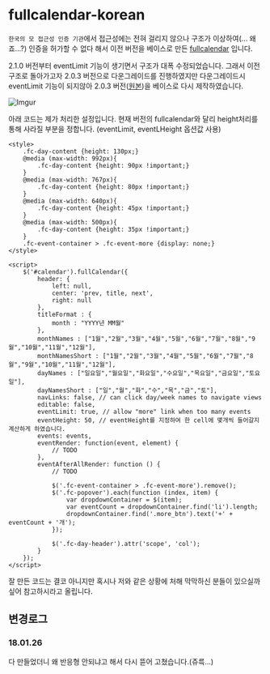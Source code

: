 # fullcalendar-korean

`한국의 모 접근성 인증 기관`에서 접근성에는 전혀 걸리지 않으나 구조가 이상하여(... 왜죠...?) 인증을 허가할 수 없다 해서 이전 버전을 베이스로 만든 [fullcalendar](https://github.com/fullcalendar/fullcalendar) 입니다.

2.1.0 버전부터 eventLimit 기능이 생기면서 구조가 대폭 수정되었습니다.
그래서 이전 구조로 돌아가고자 2.0.3 버전으로 다운그레이드를 진행하였지만
다운그레이드시 eventLimit 기능이 되지않아 2.0.3 버전([원본](https://github.com/cdnjs/cdnjs/blob/master/ajax/libs/fullcalendar/2.0.3/fullcalendar.js))을 베이스로 다시 제작하였습니다.

![Imgur](https://i.imgur.com/Jv52wwl.png)

아래 코드는 제가 처리한 설정입니다.
현재 버전의 fullcalendar와 달리 height처리를 통해 사라질 부분을 정합니다. (eventLimit, eventLHeight 옵션값 사용)

```
<style>
    .fc-day-content {height: 130px;}
    @media (max-width: 992px){
        .fc-day-content {height: 90px !important;}
    }
    @media (max-width: 767px){
        .fc-day-content {height: 80px !important;}
    }
    @media (max-width: 640px){
        .fc-day-content {height: 45px !important;}
    }
    @media (max-width: 500px){
        .fc-day-content {height: 35px !important;}
    }
    .fc-event-container > .fc-event-more {display: none;}
</style>

<script>
    $('#calendar').fullCalendar({
        header: {
            left: null,
            center: 'prev, title, next',
            right: null
        },
        titleFormat : {
            month : "YYYY년 MM월"
        },
        monthNames : ["1월","2월","3월","4월","5월","6월","7월","8월","9월","10월","11월","12월"],
        monthNamesShort : ["1월","2월","3월","4월","5월","6월","7월","8월","9월","10월","11월","12월"],
        dayNames : ["일요일","월요일","화요일","수요일","목요일","금요일","토요일"],
        dayNamesShort : ["일","월","화","수","목","금","토"],
        navLinks: false, // can click day/week names to navigate views
        editable: false,
        eventLimit: true, // allow "more" link when too many events
        eventHeight: 50, // eventHeight를 지정하여 한 cell에 몇개씩 들어갈지 계산하게 하였습니다.
        events: events,
        eventRender: function(event, element) {
            // TODO
        },
        eventAfterAllRender: function () {
            // TODO

            $('.fc-event-container > .fc-event-more').remove();
            $('.fc-popover').each(function (index, item) {
                var dropdownContainer = $(item);
                var eventCount = dropdownContainer.find('li').length;
                dropdownContainer.find('.more_btn').text('+' + eventCount + '개');
            });

            $('.fc-day-header').attr('scope', 'col');
        }
    });
</script>
```

잘 만든 코드는 결코 아니지만 혹시나 저와 같은 상황에 처해 막막하신 분들이 있으실까 싶어 참고하시라고 올립니다. 

## 변경로그

### 18.01.26
다 만들었더니 왜 반응형 안되냐고 해서 다시 뜯어 고쳤습니다.(쥬륵...)